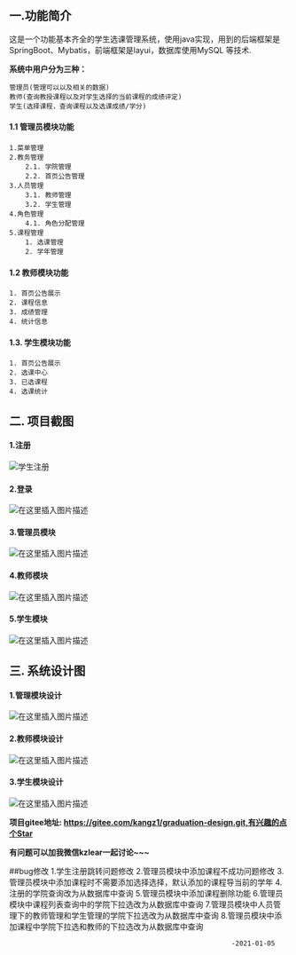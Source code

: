 ## 一.功能简介
这是一个功能基本齐全的学生选课管理系统，使用java实现，用到的后端框架是SpringBoot、Mybatis，前端框架是layui，数据库使用MySQL 等技术.

**系统中用户分为三种：**
```
管理员(管理可以以及相关的数据)
教师(查询教授课程以及对学生选择的当前课程的成绩评定)
学生(选择课程，查询课程以及选课成绩/学分)
```
####  1.1 管理员模块功能

```
1.菜单管理
2.教务管理
	2.1. 学院管理
	2.2. 首页公告管理
3.人员管理
	3.1. 教师管理
	3.2. 学生管理
4.角色管理
	4.1. 角色分配管理
5.课程管理
	1. 选课管理
	2. 学年管理
```
####  1.2 教师模块功能

```
1. 首页公告展示
2. 课程信息
3. 成绩管理
4. 统计信息
```
#### 1.3. 学生模块功能

```
1. 首页公告展示
2. 选课中心
3. 已选课程
4. 选课统计
```
## 二. 项目截图
####  1.注册
![学生注册](https://img-blog.csdnimg.cn/20200810170509244.jpg?x-oss-process=image/watermark,type_ZmFuZ3poZW5naGVpdGk,shadow_10,text_aHR0cHM6Ly9ibG9nLmNzZG4ubmV0L3dlaXhpbl80MTgyNzg2Ng==,size_16,color_FFFFFF,t_70)
####  2.登录
![在这里插入图片描述](https://img-blog.csdnimg.cn/20200810175948292.jpg?x-oss-process=image/watermark,type_ZmFuZ3poZW5naGVpdGk,shadow_10,text_aHR0cHM6Ly9ibG9nLmNzZG4ubmV0L3dlaXhpbl80MTgyNzg2Ng==,size_16,color_FFFFFF,t_70)
####  3.管理员模块
![在这里插入图片描述](https://img-blog.csdnimg.cn/20201112153539162.png?x-oss-process=image/watermark,type_ZmFuZ3poZW5naGVpdGk,shadow_10,text_aHR0cHM6Ly9ibG9nLmNzZG4ubmV0L3dlaXhpbl80MTgyNzg2Ng==,size_16,color_FFFFFF,t_70#pic_center)
####  4.教师模块
![在这里插入图片描述](https://img-blog.csdnimg.cn/20201112153641554.png?x-oss-process=image/watermark,type_ZmFuZ3poZW5naGVpdGk,shadow_10,text_aHR0cHM6Ly9ibG9nLmNzZG4ubmV0L3dlaXhpbl80MTgyNzg2Ng==,size_16,color_FFFFFF,t_70#pic_center)

####  5.学生模块
![在这里插入图片描述](https://img-blog.csdnimg.cn/20201112153732328.png?x-oss-process=image/watermark,type_ZmFuZ3poZW5naGVpdGk,shadow_10,text_aHR0cHM6Ly9ibG9nLmNzZG4ubmV0L3dlaXhpbl80MTgyNzg2Ng==,size_16,color_FFFFFF,t_70#pic_center)
## 三. 系统设计图
####  1.管理模块设计
![在这里插入图片描述](https://img-blog.csdnimg.cn/20201112154015409.png?x-oss-process=image/watermark,type_ZmFuZ3poZW5naGVpdGk,shadow_10,text_aHR0cHM6Ly9ibG9nLmNzZG4ubmV0L3dlaXhpbl80MTgyNzg2Ng==,size_16,color_FFFFFF,t_70#pic_center)

####  2.教师模块设计
![在这里插入图片描述](https://img-blog.csdnimg.cn/20201112154033634.png?x-oss-process=image/watermark,type_ZmFuZ3poZW5naGVpdGk,shadow_10,text_aHR0cHM6Ly9ibG9nLmNzZG4ubmV0L3dlaXhpbl80MTgyNzg2Ng==,size_16,color_FFFFFF,t_70#pic_center)

####  3.学生模块设计
![在这里插入图片描述](https://img-blog.csdnimg.cn/20201112153908191.png?x-oss-process=image/watermark,type_ZmFuZ3poZW5naGVpdGk,shadow_10,text_aHR0cHM6Ly9ibG9nLmNzZG4ubmV0L3dlaXhpbl80MTgyNzg2Ng==,size_16,color_FFFFFF,t_70#pic_center)


**项目gitee地址: https://gitee.com/kangz1/graduation-design.git,有兴趣的点个Star**

**有问题可以加我微信kzlear一起讨论~~~**



##bug修改
    1.学生注册跳转问题修改
    2.管理员模块中添加课程不成功问题修改
    3.管理员模块中添加课程时不需要添加选择选择，默认添加的课程导当前的学年
    4.注册的学院查询改为从数据库中查询
    5.管理员模块中添加课程删除功能
    6.管理员模块中课程列表查询中的学院下拉选改为从数据库中查询
    7.管理员模块中人员管理下的教师管理和学生管理的学院下拉选改为从数据库中查询
    8.管理员模块中添加课程中学院下拉选和教师的下拉选改为从数据库中查询

                                                        
                                                            -2021-01-05 
